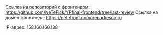 Ссылка на репозиторий с фронтендом: https://github.com/NeTeFick/YPfinal-frontend/tree/last-review
Ссылка на домен фронтенда: https://netefront.nomorepartiesco.ru

IP-адрес: 158.160.160.138